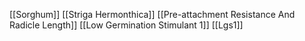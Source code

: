 [[Sorghum]]
[[Striga Hermonthica]]
[[Pre-attachment Resistance And Radicle Length]]
[[Low Germination Stimulant 1]]
[[Lgs1]]

